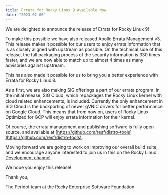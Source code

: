 ```yaml
---
title: Errata for Rocky Linux 9 Available Now
date: "2023-02-06"
---
```


We are delighted to announce the release of Errata for Rocky Linux 9!

To make this possible we have also released Apollo Errata Management v3. This release makes it possible for our users to enjoy errata information that is as closely aligned with upstream as possible. On the technical side of this release, the full packaging process of the security information is 330 times faster, and we are now able to match up to almost 4 times as many advisories against upstream.

This has also made it possible for us to bring you a better experience with Errata for Rocky Linux 8.

As a first, we are also making SIG offerings a part of our errata program. In the initial release, SIG Cloud, which repackages the Rocky Linux kernel with cloud related enhancements, is included. Currently the only enhancement in SIG Cloud is the backporting of newer gVNIC drivers for better performance on Google Cloud. This means that from now on, users of Rocky Linux Optimized for GCP will enjoy errata information for their kernel.

Of course, the errata management and publishing software is fully open source, and available at [https://github.com/resf/distro-tools](https://github.com/resf/distro-tools).

Moving forward we are going to work on improving our overall build suite, and we encourage anyone interested to join us in this on the Rocky Linux [Development channel](https://chat.rockylinux.org/rocky-linux/channels/development).

We hope you enjoy this release!

Thank you,

The Peridot team at the Rocky Enterprise Software Foundation
